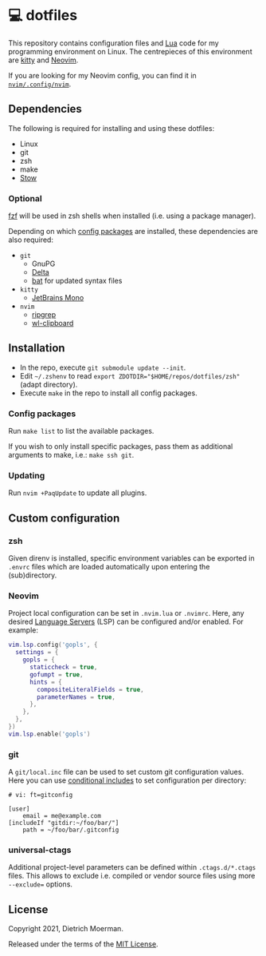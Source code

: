 # 💻 dotfiles

This repository contains configuration files and [Lua](https://neovim.io/doc/user/lua.html) code for my programming environment on Linux.
The centrepieces of this environment are [kitty](https://sw.kovidgoyal.net/kitty/) and [Neovim](https://neovim.io/).

If you are looking for my Neovim config, you can find it in [`nvim/.config/nvim`](nvim/.config/nvim).

## Dependencies

The following is required for installing and using these dotfiles:

 * Linux
 * git
 * zsh
 * make
 * [Stow](http://www.gnu.org/software/stow/)

### Optional

[fzf](https://github.com/junegunn/fzf) will be used in zsh shells when installed (i.e. using a package manager).

Depending on which [config packages](#config-packages) are installed, these dependencies are also required:

 * `git`
     * GnuPG
     * [Delta](https://github.com/dandavison/delta)
     * [bat](https://github.com/sharkdp/bat) for updated syntax files
 * `kitty`
     * [JetBrains Mono](https://github.com/JetBrains/JetBrainsMono)
 * `nvim`
     * [ripgrep](https://github.com/BurntSushi/ripgrep)
     * [wl-clipboard](https://github.com/bugaevc/wl-clipboard)

## Installation

 * In the repo, execute `git submodule update --init`.
 * Edit `~/.zshenv` to read `export ZDOTDIR="$HOME/repos/dotfiles/zsh"` (adapt directory).
 * Execute `make` in the repo to install all config packages.

### Config packages

Run `make list` to list the available packages.

If you wish to only install specific packages, pass them as additional arguments to make, i.e.: `make ssh git`.

### Updating

Run `nvim +PaqUpdate` to update all plugins.

## Custom configuration

### zsh

Given direnv is installed, specific environment variables can be exported in `.envrc` files which are loaded automatically upon entering the (sub)directory.

### Neovim

Project local configuration can be set in `.nvim.lua` or `.nvimrc`.
Here, any desired [Language Servers](https://langserver.org/) (LSP) can be configured and/or enabled. For example:

```lua
vim.lsp.config('gopls', {
  settings = {
    gopls = {
      staticcheck = true,
      gofumpt = true,
      hints = {
        compositeLiteralFields = true,
        parameterNames = true,
      },
    },
  },
})
vim.lsp.enable('gopls')
```

### git

A `git/local.inc` file can be used to set custom git configuration values.
Here you can use [conditional includes](https://git-scm.com/docs/git-config#_conditional_includes) to set configuration per directory:

```gitconfig
# vi: ft=gitconfig

[user]
	email = me@example.com
[includeIf "gitdir:~/foo/bar/"]
	path = ~/foo/bar/.gitconfig
```

### universal-ctags

Additional project-level parameters can be defined within `.ctags.d/*.ctags` files.
This allows to exclude i.e. compiled or vendor source files using more `--exclude=` options.

## License

Copyright 2021, Dietrich Moerman.

Released under the terms of the [MIT License](LICENSE).
